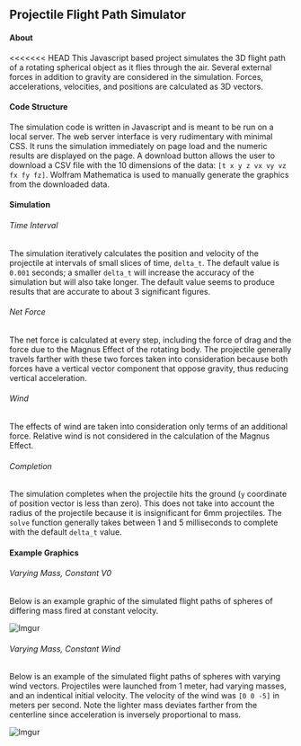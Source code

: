 ## Projectile Flight Path Simulator
#### About
<<<<<<< HEAD
This Javascript based project simulates the 3D flight path of a rotating spherical object as it flies 
through the air. Several external forces in addition to gravity are considered in the simulation.
Forces, accelerations, velocities, and positions are calculated as 3D vectors.


#### Code Structure
The simulation code is written in Javascript and is meant to be run on a local server. The web server interface
is very rudimentary with minimal CSS. It runs the simulation immediately on page load and the 
numeric results are displayed on the page. A download button allows the user to download a CSV file
with the 10 dimensions of the data: `[t x y z vx vy vz fx fy fz]`.
Wolfram Mathematica is used to manually generate the graphics from the downloaded data.


#### Simulation
###### Time Interval
The simulation iteratively calculates the position and velocity of the projectile at intervals
of small slices of time, `delta_t`. The default value is `0.001` seconds; a smaller `delta_t` will increase
the accuracy of the simulation but will also take longer. The default value seems to produce results that are
accurate to about 3 significant figures. 

###### Net Force
The net force is calculated at every step, including the force of drag and the force due to the
Magnus Effect of the rotating body. The projectile generally travels farther with these two forces
taken into consideration because both forces have a vertical vector component that oppose gravity,
thus reducing vertical acceleration. 

###### Wind
The effects of wind are taken into consideration only terms of an additional force. Relative wind is not considered in the calculation of the Magnus Effect. 

###### Completion
The simulation completes when the projectile hits the ground (`y` coordinate of position vector
is less than zero). This does not take into account the radius of the projectile because it is 
insignificant for 6mm projectiles. The `solve` function generally takes between 1 and 5 milliseconds 
to complete with the default `delta_t` value. 


#### Example Graphics
###### Varying Mass, Constant V0
Below is an example graphic of the simulated flight paths of spheres of differing mass fired at constant velocity. 

![Imgur](https://i.imgur.com/b7NUqEH.jpg)


###### Varying Mass, Constant Wind
Below is an example of the simulated flight paths of spheres with varying wind vectors. Projectiles were launched from 1 meter, had varying masses, and an indentical initial velocity. The velocity of the wind was `[0 0 -5]` in meters per second. Note the lighter mass deviates farther from the centerline since acceleration is inversely proportional to mass. 

![Imgur](https://i.imgur.com/yh0Mn3y.jpg)
